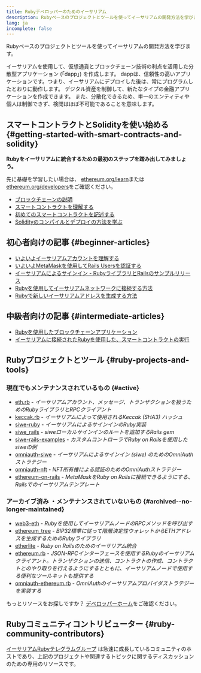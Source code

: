 ```yaml
---
title: Rubyデベロッパーのためのイーサリアム
description: Rubyベースのプロジェクトとツールを使ってイーサリアムの開発方法を学びます。
lang: ja
incomplete: false
---
```


<FeaturedText>Rubyベースのプロジェクトとツールを使ってイーサリアムの開発方法を学びます。</FeaturedText>

イーサリアムを使用して、仮想通貨とブロックチェーン技術の利点を活用した分散型アプリケーション (「dapp」) を作成します。 dappは、信頼性の高いアプリケーションです。つまり、イーサリアムにデプロイした後は、常にプログラムしたとおりに動作します。 デジタル資産を制御して、新たなタイプの金融アプリケーションを作成できます。 また、分散化できるため、単一のエンティティや個人は制御できず、検閲はほぼ不可能であることを意味します。

## スマートコントラクトとSolidityを使い始める {#getting-started-with-smart-contracts-and-solidity}

**Rubyをイーサリアムに統合するための最初のステップを踏み出してみましょう。**

先に基礎を学習したい場合は、 [ethereum.org/learn](/learn/)または[ethereum.org/developers](/developers/)をご確認ください。

- [ブロックチェーンの説明](https://kauri.io/article/d55684513211466da7f8cc03987607d5/blockchain-explained)
- [スマートコントラクトを理解する](https://kauri.io/article/e4f66c6079e74a4a9b532148d3158188/ethereum-101-part-5-the-smart-contract)
- [初めてのスマートコントラクトを記述する](https://kauri.io/article/124b7db1d0cf4f47b414f8b13c9d66e2/remix-ide-your-first-smart-contract)
- [Solidityのコンパイルとデプロイの方法を学ぶ](https://kauri.io/article/973c5f54c4434bb1b0160cff8c695369/understanding-smart-contract-compilation-and-deployment)

## 初心者向けの記事 {#beginner-articles}

- [いよいよイーサリアムアカウントを理解する](https://dev.to/q9/finally-understanding-ethereum-accounts-1kpe)
- [いよいよMetaMaskを使用してRails Usersを認証する](https://dev.to/q9/finally-authenticating-rails-users-with-metamask-3fj)
- [イーサリアムによるサインイン - RubyライブラリとRailsのサンプルリリース](https://blog.spruceid.com/sign-in-with-ethereum-ruby-library-release-and-rails-examples/)
- [Rubyを使用してイーサリアムネットワークに接続する方法](https://www.quicknode.com/guides/web3-sdks/how-to-connect-to-the-ethereum-network-using-ruby)
- [Rubyで新しいイーサリアムアドレスを生成する方法](https://www.quicknode.com/guides/web3-sdks/how-to-generate-a-new-ethereum-address-in-ruby)

## 中級者向けの記事 {#intermediate-articles}

- [Rubyを使用したブロックチェーンアプリケーション](https://www.nopio.com/blog/blockchain-app-ruby/)
- [イーサリアムに接続されたRubyを使用した、スマートコントラクトの実行](https://titanwolf.org/Network/Articles/Article?AID=87285822-9b25-49d5-ba2a-7ad95fff7ef9)

## Rubyプロジェクトとツール {#ruby-projects-and-tools}

### 現在でもメンテナンスされているもの {#active}

- [eth.rb](https://github.com/q9f/eth.rb) - _イーサリアムアカウント、メッセージ、トランザクションを扱うためのRubyライブラリとRPCクライアント_
- [keccak.rb](https://github.com/q9f/keccak.rb) - _イーサリアムによって使用されるKeccak (SHA3) ハッシュ_
- [siwe-ruby](https://github.com/spruceid/siwe-ruby) - _イーサリアムによるサインインのRuby実装_
- [siwe_rails](https://github.com/spruceid/siwe_rails) - _siweローカルサインインのルートを追加するRails gem_
- [siwe-rails-examples](https://github.com/spruceid/siwe-rails-examples) - _カスタムコントローラでRuby on Railsを使用したsiweの例_
- [omniauth-siwe](https://github.com/spruceid/omniauth-siwe) - _イーサリアムによるサインイン (siwe) のためのOmniAuthストラテジー_
- [omniauth-nft](https://github.com/valthon/omniauth-nft) - _NFT所有権による認証のためのOmniAuthストラテジー_
- [ethereum-on-rails](https://github.com/q9f/ethereum-on-rails) - _MetaMaskをRuby on Railsに接続できるようにする、Railsでのイーサリアムテンプレート_

### アーカイブ済み ・メンテナンスされていないもの {#archived--no-longer-maintained}

- [web3-eth](https://github.com/spikewilliams/vtada-ethereum) - _Rubyを使用してイーサリアムノードのRPCメソッドを呼び出す_
- [ethereum_tree](https://github.com/longhoangwkm/ethereum_tree) - _BIP32標準に従って階層決定性ウォレットからETHアドレスを生成するためのRubyライブラリ_
- [etherlite](https://github.com/budacom/etherlite) - _Ruby on Railsのためのイーサリアム統合_
- [ethereum.rb](https://github.com/EthWorks/ethereum.rb) - _JSON-RPCインターフェースを使用するRubyのイーサリアムクライアント。トランザクションの送信、コントラクトの作成、コントラクトとのやり取りを行えるようにするとともに、イーサリアムノードで使用する便利なツールキットも提供する_
- [omniauth-ethereum.rb](https://github.com/q9f/omniauth-ethereum.rb) - _OmniAuthのイーサリアムプロバイダストラテジーを実装する_

もっとリソースをお探しですか？ [デベロッパーホーム](/developers/)をご確認ください。

## Rubyコミュニティコントリビューター {#ruby-community-contributors}

[イーサリアムRubyテレグラムグループ](https://t.me/ruby_eth) は急速に成長しているコミュニティのホストであり、上記のプロジェクトや関連するトピックに関するディスカッションのための専用のリソースです。
